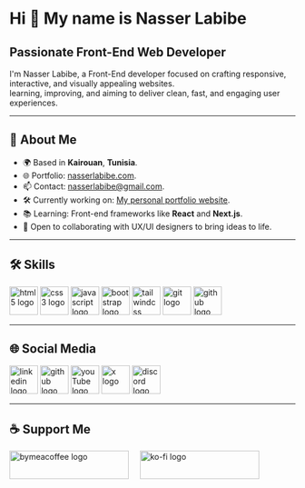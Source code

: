 <h1>Hi 👋 My name is Nasser Labibe</h1>
<h2>Passionate Front-End Web Developer</h2>
<p>I'm Nasser Labibe, a Front-End developer focused on crafting responsive, interactive, and visually appealing websites.<br>learning, improving, and aiming to deliver clean, fast, and engaging user experiences.</p>
<hr>
<h2>📄 About Me</h2>
<ul>
    <li>🌍 Based in <strong>Kairouan</strong>, <strong>Tunisia</strong>.</li>
    <li>🌐 Portfolio: <a href="https://nasserlabibe.netlify.app" target="_blank">nasserlabibe.com</a>.</li>
    <li>📫 Contact: <a href="mailto:nasserlabibe@gmail.com" target="_blank">nasserlabibe@gmail.com</a>.</li>
    <li>🛠️ Currently working on: <a href="https://nasserlabibe.netlify.app" target="_blank">My personal portfolio website</a>.</li>
    <li>📚 Learning: Front-end frameworks like <strong>React</strong> and <strong>Next.js</strong>.</li>
    <li>🤝 Open to collaborating with UX/UI designers to bring ideas to life.</li>
</ul>
<hr>
<h2>🛠 Skills</h2>
<div>
    <a href="https://developer.mozilla.org/en-US/docs/Web/HTML" target="_blank"><img src="https://img.icons8.com/?size=100&id=20909&format=png&color=E34F26" width="50" alt="html5 logo" /></a>
    <a href="https://developer.mozilla.org/en-US/docs/Web/CSS" target="_blank"><img src="https://img.icons8.com/?size=100&id=21278&format=png&color=1572B6" width="50" alt="css3 logo" /></a>
    <a href="https://developer.mozilla.org/en-US/docs/Web/JavaScript" target="_blank"><img src="https://img.icons8.com/?size=100&id=108784&format=png&color=F7DF1E" width="50" alt="javascript logo" /></a>
    <a href="https://getbootstrap.com/" target="_blank"><img src="https://img.icons8.com/?size=100&id=PndQWK6M1Hjo&format=png&color=000000" width="50" alt="bootstrap logo"/></a>
    <a href="https://tailwindcss.com/" target="_blank"><img src="https://img.icons8.com/?size=100&id=4PiNHtUJVbLs&format=png&color=000000" width="50" alt="tailwindcss"/></a>
    <a href="https://git-scm.com/" target="_blank"><img src="https://img.icons8.com/?size=100&id=20906&format=png&color=F05032" width="50" alt="git logo" /></a>
    <a href="https://github.com/" target="_blank"><img src="https://img.icons8.com/?size=100&id=3tC9EQumUAuq&format=png&color=FFFFFF" width="50" alt="github logo" /></a>
</div>
<hr>
<h2>🌐 Social Media</h2>
<div>
    <a href="https://linkedin.com/in/nasserlabibe" target="_blank"><img src="https://img.icons8.com/?size=100&id=13930&format=png&color=0A66C2" width="50" alt="linkedin logo" /></a>
    <a href="https://github.com/labibenasser" target="_blank"><img src="https://img.icons8.com/?size=100&id=3tC9EQumUAuq&format=png&color=FFFFFF" width="50" alt="github logo" /></a>
    <a href="https://youtube.com/@nasserlabibe" target="_blank"><img src="https://img.icons8.com/?size=100&id=19318&format=png&color=FF0000" width="50" alt="youTube logo" /></a>
    <a href="https://x.com/nasserlabibe" target="_blank"><img src="https://img.icons8.com/?size=100&id=YfCbGWCWcuar&format=png&color=FFFFFF" width="50" alt="x logo" /></a>
    <a href="https://discord.gg/2ePeUZzzm8" target="_blank"><img src="https://img.icons8.com/?size=100&id=M725CLW4L7wE&format=png&color=5865F2" width="50" alt="discord logo" /></a>
</div>
<hr>
<h2>☕ Support Me</h3>
<div>
    <a href="https://www.buymeacoffee.com/nasserlabibe" target="_blank"><img src="https://cdn.buymeacoffee.com/buttons/v2/default-yellow.png" height="50" width="210" alt="bymeacoffee logo"/></a>
    <img width="12"><img>
    <a href="https://ko-fi.com/nasserlabibe" target="_blank"><img src="https://storage.ko-fi.com/cdn/kofi3.png?v=3" height="50" width="210" alt="ko-fi logo"/></a>
</div>
